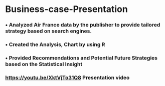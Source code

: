 # Business-case-Presentation
### •	Analyzed Air France data by the publisher to provide tailored strategy based on search engines.
### •	Created the Analysis, Chart by using R
### •	Provided Recommendations and Potential Future Strategies based on the Statistical Insight
### https://youtu.be/XktVjTo31Q8 Presentation video
